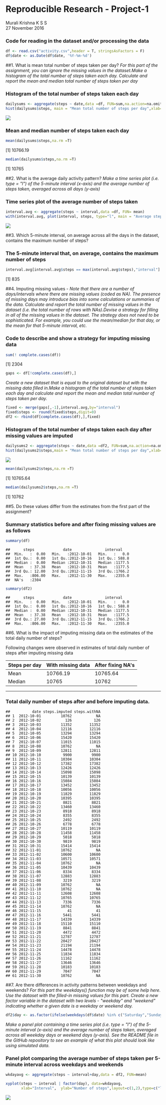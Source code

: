 # Reproducible Research - Project-1
Murali Krishna K S S  
27 November 2016  



### Code for reading in the dataset and/or processing the data


```r
df <- read.csv("activity.csv",header = T, stringsAsFactors = F)
df$date <- as.Date(df$date, '%Y-%m-%d')
```

##1. What is mean total number of steps taken per day? 
*For this part of the assignment, you can ignore the missing values in the dataset.Make a histogram of the total number of steps taken each day. Calculate and report the mean and median total number of steps taken per day*

### Histogram of the total number of steps taken each day


```r
dailysums <- aggregate(steps ~ date,data =df, FUN=sum,na.action=na.omit)
hist(dailysums$steps, main = "Mean total number of steps per day",xlab="Number of steps", ylim = c(0,35))
```

![](Reproducible_Research_-_Project_1_files/figure-html/unnamed-chunk-2-1.png)<!-- -->

### Mean and median number of steps taken each day


```r
mean(dailysums$steps,na.rm =T)
```

[1] 10766.19

```r
median(dailysums$steps,na.rm =T)
```

[1] 10765

##2. What is the average daily activity pattern?
*Make a time series plot (i.e. type = "l") of the 5-minute interval (x-axis) and the average number of steps taken, averaged across all days (y-axis)*

### Time series plot of the average number of steps taken
 

```r
interval.avg <- aggregate(steps ~ interval,data =df, FUN= mean)
with(interval.avg, plot(interval, steps, type="l", main = "Average steps taken during 5 minute intervals", xlab="Intervals", ylab = "Average steps"))
```

![](Reproducible_Research_-_Project_1_files/figure-html/unnamed-chunk-4-1.png)<!-- -->

##3. Which 5-minute interval, on average across all the days in the dataset, contains the maximum number of steps?

### The 5-minute interval that, on average, contains the maximum number of steps


```r
interval.avg[interval.avg$steps == max(interval.avg$steps),"interval"]
```

[1] 835

##4. Imputing missing values - 
*Note that there are a number of days/intervals where there are missing values (coded as NA). The presence of missing days may introduce bias into some calculations or summaries of the data. Calculate and report the total number of missing values in the dataset (i.e. the total number of rows with NAs).Devise a strategy for filling in all of the missing values in the dataset. The strategy does not need to be sophisticated. For example, you could use the mean/median for that day, or the mean for that 5-minute interval, etc.*

### Code to describe and show a strategy for imputing missing data

```r
sum(! complete.cases(df))
```

[1] 2304

```r
gaps <- df[!complete.cases(df),]
```

*Create a new dataset that is equal to the original dataset but with the missing data filled in.Make a histogram of the total number of steps taken each day and calculate and report the mean and median total number of steps taken per day.*


```r
fixed <- merge(gaps[,-1],interval.avg,by="interval")
fixed$steps <- round(fixed$steps,digit=0)
df2 <- rbind(df[complete.cases(df),],fixed)
```

### Histogram of the total number of steps taken each day after missing values are imputed

```r
dailysums2 <- aggregate(steps ~ date,data =df2, FUN=sum,na.action=na.omit)
hist(dailysums2$steps,main = "Mean total number of steps per day",xlab="Number of steps")
```

![](Reproducible_Research_-_Project_1_files/figure-html/unnamed-chunk-8-1.png)<!-- -->

```r
mean(dailysums2$steps,na.rm =T)
```

[1] 10765.64

```r
median(dailysums2$steps,na.rm =T)
```

[1] 10762

##5. Do these values differ from the estimates from the first part of the assignment?

### Summary statistics before and after fixing missing values are as follows


```r
summary(df)  
```

```
##      steps             date               interval     
##  Min.   :  0.00   Min.   :2012-10-01   Min.   :   0.0  
##  1st Qu.:  0.00   1st Qu.:2012-10-16   1st Qu.: 588.8  
##  Median :  0.00   Median :2012-10-31   Median :1177.5  
##  Mean   : 37.38   Mean   :2012-10-31   Mean   :1177.5  
##  3rd Qu.: 12.00   3rd Qu.:2012-11-15   3rd Qu.:1766.2  
##  Max.   :806.00   Max.   :2012-11-30   Max.   :2355.0  
##  NA's   :2304
```

```r
summary(df2)
```

```
##      steps             date               interval     
##  Min.   :  0.00   Min.   :2012-10-01   Min.   :   0.0  
##  1st Qu.:  0.00   1st Qu.:2012-10-16   1st Qu.: 588.8  
##  Median :  0.00   Median :2012-10-31   Median :1177.5  
##  Mean   : 37.38   Mean   :2012-10-31   Mean   :1177.5  
##  3rd Qu.: 27.00   3rd Qu.:2012-11-15   3rd Qu.:1766.2  
##  Max.   :806.00   Max.   :2012-11-30   Max.   :2355.0
```
##6. What is the impact of imputing missing data on the estimates of the total daily number of steps?



Following changes were observed in estimates of total daily number of steps after imputing missing data

Steps per day | With missing data | After fixing NA's
----------|-------------------|-------------
Mean      |10766.19       |10765.64
Median    |10765       |10762
--------------------------------------------

### Total daily number of steps after and before imputing data.


```
##          date steps.imputed steps.withNA
## 1  2012-10-01         10762           NA
## 2  2012-10-02           126          126
## 3  2012-10-03         11352        11352
## 4  2012-10-04         12116        12116
## 5  2012-10-05         13294        13294
## 6  2012-10-06         15420        15420
## 7  2012-10-07         11015        11015
## 8  2012-10-08         10762           NA
## 9  2012-10-09         12811        12811
## 10 2012-10-10          9900         9900
## 11 2012-10-11         10304        10304
## 12 2012-10-12         17382        17382
## 13 2012-10-13         12426        12426
## 14 2012-10-14         15098        15098
## 15 2012-10-15         10139        10139
## 16 2012-10-16         15084        15084
## 17 2012-10-17         13452        13452
## 18 2012-10-18         10056        10056
## 19 2012-10-19         11829        11829
## 20 2012-10-20         10395        10395
## 21 2012-10-21          8821         8821
## 22 2012-10-22         13460        13460
## 23 2012-10-23          8918         8918
## 24 2012-10-24          8355         8355
## 25 2012-10-25          2492         2492
## 26 2012-10-26          6778         6778
## 27 2012-10-27         10119        10119
## 28 2012-10-28         11458        11458
## 29 2012-10-29          5018         5018
## 30 2012-10-30          9819         9819
## 31 2012-10-31         15414        15414
## 32 2012-11-01         10762           NA
## 33 2012-11-02         10600        10600
## 34 2012-11-03         10571        10571
## 35 2012-11-04         10762           NA
## 36 2012-11-05         10439        10439
## 37 2012-11-06          8334         8334
## 38 2012-11-07         12883        12883
## 39 2012-11-08          3219         3219
## 40 2012-11-09         10762           NA
## 41 2012-11-10         10762           NA
## 42 2012-11-11         12608        12608
## 43 2012-11-12         10765        10765
## 44 2012-11-13          7336         7336
## 45 2012-11-14         10762           NA
## 46 2012-11-15            41           41
## 47 2012-11-16          5441         5441
## 48 2012-11-17         14339        14339
## 49 2012-11-18         15110        15110
## 50 2012-11-19          8841         8841
## 51 2012-11-20          4472         4472
## 52 2012-11-21         12787        12787
## 53 2012-11-22         20427        20427
## 54 2012-11-23         21194        21194
## 55 2012-11-24         14478        14478
## 56 2012-11-25         11834        11834
## 57 2012-11-26         11162        11162
## 58 2012-11-27         13646        13646
## 59 2012-11-28         10183        10183
## 60 2012-11-29          7047         7047
## 61 2012-11-30         10762           NA
```

##7. Are there differences in activity patterns between weekdays and weekends?
*For this part the weekdays() function may be of some help here. Use the dataset with the filled-in missing values for this part. Create a new factor variable in the dataset with two levels - "weekday" and "weekend" indicating whether a given date is a weekday or weekend day.*


```r
df2$day <- as.factor(ifelse(weekdays(df$date) %in% c("Saturday","Sunday"),"weekend","weekday"))
```

*Make a panel plot containing a time series plot (i.e. type = "l") of the 5-minute interval (x-axis) and the average number of steps taken, averaged across all weekday days or weekend days (y-axis). See the README file in the GitHub repository to see an example of what this plot should look like using simulated data.*

### Panel plot comparing the average number of steps taken per 5-minute interval across weekdays and weekends


```r
wkdayavg <- aggregate(steps ~ interval+day,data = df2, FUN=mean) 

xyplot(steps ~ interval | factor(day), data=wkdayavg, 
       xlab="Interval",  ylab="Number of steps",layout=c(1,2),type=c("l","l"))
```

![](Reproducible_Research_-_Project_1_files/figure-html/unnamed-chunk-13-1.png)<!-- -->
